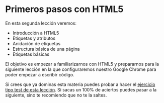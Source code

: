 # Primeros pasos con HTML5

En esta segunda lección veremos:
* Introducción a HTML5
* Etiquetas y atributos
* Anidación de etiquetas
* Estructura básica de una página
* Etiquetas básicas

El objetivo es empezar a familiarizarnos con HTML5 y prepararnos para la siguiente lección en la que configuraremos nuestro Google Chrome para poder empezar a escribir código.

Si crees que ya dominas esta materia puedes probar a hacer el [ejercicio tipo test de esta lección](http://www.cursohtml5desdecero.com/tests/leccion2.html). Si sacas un 100% de aciertos puedes pasar a la siguiente, sino te recomiendo que no te la saltes.